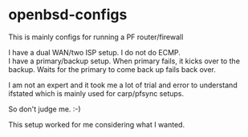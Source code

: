 # openbsd-configs

This is mainly configs for running a PF router/firewall

I have a dual WAN/two ISP setup.  I do not do ECMP.  
I have a primary/backup setup.  When primary fails, it kicks over 
to the backup. Waits for the primary to come back up
fails back over.  

I am not an expert and it took me a lot of trial and error
to understand ifstated which is mainly used for carp/pfsync
setups.  

So don't judge me.  :-) 

This setup worked for me considering what I wanted.  
